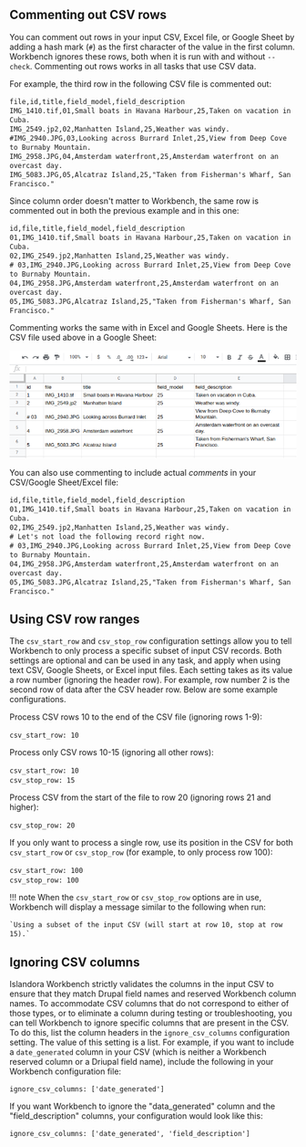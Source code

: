## Commenting out CSV rows

You can comment out rows in your input CSV, Excel file, or Google Sheet by adding a hash mark (`#`) as the first character of the value in the first column. Workbench ignores these rows, both when it is run with and without `--check`. Commenting out rows works in all tasks that use CSV data.

For example, the third row in the following CSV file is commented out:

```text
file,id,title,field_model,field_description
IMG_1410.tif,01,Small boats in Havana Harbour,25,Taken on vacation in Cuba.
IMG_2549.jp2,02,Manhatten Island,25,Weather was windy.
#IMG_2940.JPG,03,Looking across Burrard Inlet,25,View from Deep Cove to Burnaby Mountain.
IMG_2958.JPG,04,Amsterdam waterfront,25,Amsterdam waterfront on an overcast day.
IMG_5083.JPG,05,Alcatraz Island,25,"Taken from Fisherman's Wharf, San Francisco."
```

Since column order doesn't matter to Workbench, the same row is commented out in both the previous example and in this one:

```text
id,file,title,field_model,field_description
01,IMG_1410.tif,Small boats in Havana Harbour,25,Taken on vacation in Cuba.
02,IMG_2549.jp2,Manhatten Island,25,Weather was windy.
# 03,IMG_2940.JPG,Looking across Burrard Inlet,25,View from Deep Cove to Burnaby Mountain.
04,IMG_2958.JPG,Amsterdam waterfront,25,Amsterdam waterfront on an overcast day.
05,IMG_5083.JPG,Alcatraz Island,25,"Taken from Fisherman's Wharf, San Francisco."
```

Commenting works the same with in Excel and Google Sheets. Here is the CSV file used above in a Google Sheet:

![Google Sheet with commented row](images/google_sheet_commented_row.png)

You can also use commenting to include actual *comments* in your CSV/Google Sheet/Excel file:

```text
id,file,title,field_model,field_description
01,IMG_1410.tif,Small boats in Havana Harbour,25,Taken on vacation in Cuba.
02,IMG_2549.jp2,Manhatten Island,25,Weather was windy.
# Let's not load the following record right now.
# 03,IMG_2940.JPG,Looking across Burrard Inlet,25,View from Deep Cove to Burnaby Mountain.
04,IMG_2958.JPG,Amsterdam waterfront,25,Amsterdam waterfront on an overcast day.
05,IMG_5083.JPG,Alcatraz Island,25,"Taken from Fisherman's Wharf, San Francisco."
```

## Using CSV row ranges

The `csv_start_row` and `csv_stop_row` configuration settings allow you to tell Workbench to only process a specific subset of input CSV records. Both settings are optional and can be used in any task, and apply when using text CSV, Google Sheets, or Excel input files. Each setting takes as its value a row number (ignoring the header row). For example, row number 2 is the second row of data after the CSV header row. Below are some example configurations.
  
Process CSV rows 10 to the end of the CSV file (ignoring rows 1-9):

`csv_start_row: 10`

Process only CSV rows 10-15 (ignoring all other rows):

`csv_start_row: 10`  
`csv_stop_row: 15` 

Process CSV from the start of the file to row 20 (ignoring rows 21 and higher):

`csv_stop_row: 20` 

If you only want to process a single row, use its position in the CSV for both `csv_start_row` or `csv_stop_row` (for example, to only process row 100):

`csv_start_row: 100`  
`csv_stop_row: 100` 

!!! note
    When the `csv_start_row` or `csv_stop_row` options are in use, Workbench will display a message similar to the following when run:

    `Using a subset of the input CSV (will start at row 10, stop at row 15).`

## Ignoring CSV columns

Islandora Workbench strictly validates the columns in the input CSV to ensure that they match Drupal field names and reserved Workbench column names. To accommodate CSV columns that do not correspond to either of those types, or to eliminate a column during testing or troubleshooting, you can tell Workbench to ignore specific columns that are present in the CSV. To do this, list the column headers in the `ignore_csv_columns` configuration setting. The value of this setting is a list. For example, if you want to include a `date_generated` column in your CSV (which is neither a Workbench reserved column or a Driupal field name), include the following in your Workbench configuration file:

```
ignore_csv_columns: ['date_generated']
```

If you want Workbench to ignore the "data_generated" column and the "field_description" columns, your configuration would look like this:

```
ignore_csv_columns: ['date_generated', 'field_description']
```

